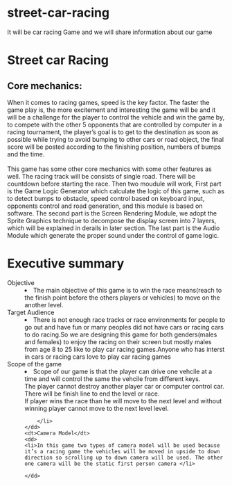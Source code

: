 # street-car-racing
It will be car racing Game and we will share information about our game

<html>
<head>

</head>
<body>
    <h1>
        Street car Racing
    </h1>
    <h2>
        Core mechanics:
    </h2>
    <p>
        When it comes to racing games, speed is the key factor. The faster the game play is, the more excitement and interesting
        the game will be and it will be a challenge for the player to control
        the vehicle and win the game by, to compete with the other 5
        opponents that are controlled by computer in a racing tournament, the player’s goal is to get to the
        destination as soon as possible while trying to avoid bumping to other cars or road object, the final score
        will be posted according to the finishing position, numbers of bumps and the time.
        <br>
        <br>
        This game has some other core mechanics with some other features as well. The racing track will be consists of single road.
        There will be countdown before starting the race. Then two moudule will work, First part is the Game Logic Generator which calculate the
        logic of this game, such as to detect bumps to obstacle, speed control based on keyboard input, opponents
        control and road generation, and this module is based on software. The second part is the Screen
        Rendering Module, we adopt the Sprite Graphics technique to decompose the display screen into 7 layers,
        which will be explained in derails in later section. The last part is the Audio Module which generate the
        proper sound under the control of game logic.


</body>
</html>

<html>
<title>Game development Assignment1</title>
<head>
    <title>Game development Assignment1</title>
    </head>

<body>
<h1> Executive summary</h1>    
<dt>Objective</dt>
    <dd>
    <li>The main objective of this game is to win the race means(reach to the finish point before the others players or vehicles) to move on the another level.</li>
    </dd>
    <dt>Target Audience</dt>
    <dd>
    <li> There is not enough race tracks or race environments for people to go out and have fun or many peoples did not have cars or racing cars to do racing.So we are designing this game for both genders(males and females) to enjoy the racing on their screen but mostly males from age 8 to 25 like to play car racing games.Anyone who has  interst in cars or racing cars love to play car racing games</li>
    </dd>
    <dt>Scope of the game</dt>
    <dd>
    <li>
      Scope of our game is that the player can drive one vehcile at a time and will control the same the vehcile from different keys.<br>
        The player cannot destroy another player car or computer control car.<br>
        There will be finish line to end the level or race.<br>
        If player wins the race than he will move to the next level and without winning player cannot move to the next level level.
        
        
        </li>
    </dd>
    <dt>Camera Model</dt>
    <dd>
    <li>In this game two types of camera model will be used because it’s a racing game the vehicles will be moved in upside to down direction so scrolling up to down camera will be used. The other one camera will be the static first person camera </li>
    
    </dd>
    
</body>

</html>


